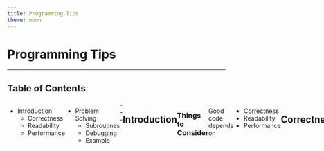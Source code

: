 ```yaml
---
title: Programming Tips
theme: moon
---
```

# Programming Tips
---
## Table of Contents
<style>
.container{
    display: flex;
}
.col{
    flex: 1;
}
</style>

<div class="container">

<div class="col">

* Introduction <!-- .element class="fragment" -->
  * Correctness <!-- .element class="fragment" -->
  * Readability <!-- .element class="fragment" -->
  * Performance <!-- .element class="fragment" -->
</div>

<div class="col">

* Problem Solving <!-- .element class="fragment" -->
  * Subroutines <!-- .element class="fragment" -->
  * Debugging <!-- .element class="fragment" -->
  * Example <!-- .element class="fragment" -->
</div>
---

## Introduction
### Things to Consider <!-- .element class="fragment" -->
Good code depends on <!-- .element class="fragment" -->
* Correctness <!-- .element class="fragment" -->
* Readability <!-- .element class="fragment" -->
* Performance <!-- .element class="fragment" -->
---
## Correctness
* Code needs to be correct <!-- .element class="fragment" -->
* If code is incorrect, then it doesn't matter <!-- .element class="fragment" -->
  * how performant it is <!-- .element class="fragment" -->
  * how readable it is <!-- .element class="fragment" -->
----

### For example 
```python
def bool_sat(formula):
    return True
```
<!-- .element class="fragment" -->
* $\mathcal{O}(1)$ solution to an NP-Complete problem <!-- .element class="fragment" -->
* but, obviously not a correct solution <!-- .element class="fragment" -->
----

## What does "correct" mean?
* Depends on context, e.g. consider software that <!-- .element class="fragment" -->
  * controls a commercial plane <!-- .element class="fragment" -->
    * must be provably (mathematically) correct <!-- .element class="fragment" -->
  * launches League of Legends <!-- .element class="fragment" -->
    * 80% test coverage is sufficient <!-- .element class="fragment" --> 
----
<style>
.container{
    display: flex;
}
.col{
    flex: 1;
}
</style>

### Testing
<div class="container">

<div class="col">

* You should always test your code <!-- .element class="fragment" -->
* This is the easiest way to catch bugs! <!-- .element class="fragment" -->
* For example <!-- .element class="fragment" -->

```python
def is_prime(n):
  if n in {0, 1}:
    return False
  else:
    sqrtn = int(n ** 0.5)
    for i in range(2, sqrtn):
      if n % i == 0:
        return False
    return True
```
<!-- .element class="fragment" -->
</div>

<div class="col">

* What is wrong with this code? <!-- .element class="fragment" -->
* May not be immediately obvious <!-- .element class="fragment" -->
  * So let's test it <!-- .element class="fragment" -->

```python
for i in range(2, 11):
  print(i, is_prime(i))
```
<!-- .element class="fragment" -->
</div>
----
<style>
.container{
    display: flex;
}
.col{
    flex: 1;
}
</style>

<div class="container">

<div class="col">

| $i$  | `is_prime(i)` | Correct? |
| ---- | ------------- | -------- |
| $2$  | `True`        | ✓        |
| $3$  | `True`        | ✓        |
| $4$  | `True`        | ✗        |
| $5$  | `True`        | ✓        |
| $6$  | `True`        | ✗        |
| $7$  | `True`        | ✓        |
| $8$  | `True`        | ✗        |
| $9$  | `True`        | ✗        |
| $10$ | `False`       | ✓        |
</div>


<div class="col", style="font-size:25px">

* Incorrect for composite values $4$, $6$, $8$, and $9$ <!-- .element class="fragment" -->
* For these values $\lfloor\sqrt{n}\rfloor = 2$ <!-- .element class="fragment" -->
* Off-by-one error — add 1 to the range: <!-- .element class="fragment" -->
  * `int(n ** 0.5) + 1`
</div>
</div>
----

## Edge Cases
* <!-- .element class="fragment" --> Be sure to test for <font color="red">edge cases</font> 
  * boundary or degenerate cases <!-- .element class="fragment" -->
    * <!-- .element class="fragment" --> sorting an <font color="red">empty list</font> 
    * <!-- .element class="fragment" --> binary search returning <font color="red">first</font> or <font color="red">last</font> index 
    * <!-- .element class="fragment" --> checking if 0 or 1 is <font color="red">prime</font>
    * <!-- .element class="fragment" --> traversing a graph with <font color="red">no edges</font>
* <!-- .element class="fragment" --> Depending on the context, you may also need to test for <font color=red>invalid inputs</font>
---
## Readability
* <!-- .element class="fragment" --> Usually the most important thing after correctness 
* <!-- .element class="fragment" --> Code will be <font color="red">read</font> far more often than it is <font color="red">written</font>
* <!-- .element class="fragment" --> <font color=red>Maintenance</font> of code is often the highest expense
----
## Syntax
* <!-- .element class="fragment" --> Follow a set of best-practices for your language. For example
  * <!-- .element class="fragment" --> In Python, there is PEP 8
  * <!-- .element class="fragment" --> IN C, there is the Linux Kernel Style
* <!-- .element class="fragment" --> The style chosen is less important than that you <font color=red>follow a consistent style</font>
----
## For Example
<div class="container">

<div class="col">

<fieldset style="border: 2px groove">
      <legend style="border: 2px groove;margin-left: 3em; padding:10px "><font color=white>ugly</font></legend>

```python[]
c=(a+b)**0.5
L=[1,2,7]
```

</div>


</fieldset>


<div class="col">

<fieldset style="border: 2px groove">
      <legend style="border: 2px groove;margin-left: 3em; padding:10px "><font color=white>readable</font></legend>

```python[]
c = (a + b) ** 0.5
L = [1, 2, 7]
```

</div>

</fieldset>

</div>

* <!-- .element class="fragment" --> The easiest way to be consistent is to use a formatter
  * <!-- .element class="fragment" --> A formatter automatically formats your code
    * <!-- .element class="fragment" --> Black, yapf, autopep, etc. for Python
    * <!-- .element class="fragment" --> clang-format for C/C++


Note: notice that, while the _semantics_ of both sets of code are the same, the code on the left is
more cluttered and difficult to read.
----
## Structure
* <!-- .element class="fragment" --> Syntactic readability (style) is not enough
* <!-- .element class="fragment" --> Code should be written for readability
* <!-- .element class="fragment" --> <font color=red>Modular</font> and <font color=red>structured</font> code is easier to
  * <!-- .element class="fragment" --> read
  * <!-- .element class="fragment" --> write
  * <!-- .element class="fragment" --> debug
----
## Example Problem
* Consider the following problem
<fieldset style="border: 2px groove; padding:10px">
      <legend style="border: 2px groove;margin-left: -3em; padding:10px "><font color=white>Problem</font></legend>
Find the largest product of two $3$-digit numbers that is a palindrome. 
</fieldset> <!-- .element class="fragment" -->

<!-- .element class="fragment" -->
<fieldset style="border: 2px groove; padding:10px">
      <legend style="border: 2px groove;margin-left: -3em; padding:10px "><font color=white>Brute Force Solution</font></legend>
Iterate through all $10^6$ pairs of products and check if they are palindromic while keeping track of max.
</fieldset>

<!-- .element class="fragment" -->
----
## Bad Structure

<div class="container">

<div class="col">

```python[|1|2|3-8|9-10|1]
for a, b in pairs:
  prod = a * b
  is_palindrome = True
  n = len(str(prod))
  for i in range(n):
    if s[i] != s[n - i - 1]:
      is_palindrome = False
      break
  if not is_palindrome:
    continue
  else:
    if prod > biggest:
      biggest = prod
```

</div>

<div class="col">

* <!-- .element class="fragment" --> Code is hard to follow
* <!-- .element class="fragment" --> Unnecessarily complex — <code>is_palindrome</code> is essentially a sentinel value
* <!-- .element class="fragment" --> code is <font color=red>imperative</font>, not <font color=red>declarative</font>

</div>

</div>
----

## Better Structure
<div class="container">

<div class="col">

```python
def is_palindrome(num):
  n = len(str(num))
  for i in range(n):
    if s[i] != s[n - i - 1]:
      return False
  return True

biggest = 0
for a, b in pairs:
  prod = a * b
  if is_palindrome(prod):
    biggest = max(biggest, prod)
```

</div>

<div class="col">

* <!-- .element class="fragment" --> Code is much easier to follow
* <!-- .element class="fragment" --> Function <code>is_palindrome</code> clearly conveys intent
* <!-- .element class="fragment" --> code is <font color=red>declarative</font>

</div>

</div>
----

## Good Structure

```python
def is_palindrome(num):
  n = len(str(num))
  for i in range(n):
    if s[i] != s[n - i - 1]:
      return False
  return True

def main():
  biggest = 0
  for a, b in product(range(100, 1000), repeat=2):
    prod = a * b
    if is_palindrome(prod):
      biggest = max(biggest, prod)
  print(biggest)
```

* <!-- .element class="fragment" --> Basically the same code
* <!-- .element class="fragment" --> <code>main</code> describes what the code is doing <font color=red>overall</font>

----

## Comments
* <!-- .element class="fragment" --> Code should be commented
* <!-- .element class="fragment" --> but not <font color=red>over commented</font>

<fieldset style="border: 2px groove">
      <legend style="border: 2px groove;margin-left: -4em; padding:10px "><font color=white>Bad Comment</font></legend>

```python[]
def i_sqrt(n):
  i = 0
  while i ** 2 < n:
    i += 1  # increment i
  return i
```

</fieldset>

<!-- .element class="fragment" --> 

* <!-- .element class="fragment" --> it is clear that <code>i += 1</code> increments <code>i</code>
* <!-- .element class="fragment" --> comment is superfluous and <font color=red>distracting</font>

----
## Good Comments
* <!-- .element class="fragment" --> As a rule of thumb
  * <!-- .element class="fragment" --> good <font color=red>code</font> describes <font color=red>what</font> and <font color=red>how</font>
  * <!-- .element class="fragment" --> good <font color=red>comments</font> describe <font color=red>why</font>
----
## Good Comment Example

<fieldset style="border: 1px groove">
      <legend style="border: 1px groove;margin-left: -4em; padding:3px "><font color=white>Good Comment</font></legend>

```python[|3]
def is_prime(n):
  ...
  # we need only check for odd factors up to sqrt(n)
  for i in range(3, int(n ** 0.5) + 1), 2):
    if n % i == 0:
      return False
  return True
```

</fieldset>

<!-- .element class="fragment" fragment-id=1--> 


* <!-- .element class="fragment" fragment-id=2--> this comment explains why the code is iterating through $3$, $5$, $\dots$, $\lfloor\sqrt{n}\rfloor$
* <!-- .element class="fragment" --> without this comment, the reader would have to determine for themself why it only checks odd numbers up to $\lfloor\sqrt{n}\rfloor$

----
## Good Code
* <!-- .element class="fragment" --> If your code is well-written, it will improve readability
* <!-- .element class="fragment" --> Not just in terms of structure, but things like variable and function names
----
## Good Code
* <!-- .element class="fragment" --> Well-written code often makes many comments <font color=red>unecessary</font>
* <!-- .element class="fragment" --> Often expressed as
> Good Code is its Own Best Documentation
<!-- .element class="fragment" -->
* <!-- .element class="fragment" --> Not an excuse to avoid comments

----
## Bad Naming
```python[|6|]
def qs(a):
  if len(a) <= 1:
    return a
  else:
    x, z, y = [], [], a[0]
    for p in a:
      if p < y:
        x.append(p)
      else:
        z.append(p)
    return qs(x) + qs(z)
```
<!-- .element class="fragment" -->
* <!-- .element class="fragment" --> These names convey almost <font color=red>nothing</font> about the meaning of the code

----
## Good Naming
```python[|6|]
def quicksort(array):
  if len(array) <= 1:
    return array
  else:
    left, right, pivot = [], [], array[0]
    for ele in array:
      if ele < pivot:
        left.append(ele)
      else:
        right.append(ele)
    return quicksort(left) + quicksort(right)
```
<!-- .element class="fragment" -->

* <!-- .element class="fragment" --> These names convey
  * <!-- .element class="fragment" --> function is quicksort
  * <!-- .element class="fragment" --> input is an array
  * <!-- .element class="fragment" --> left and right are partitions around pivot = array[0]
  * <!-- .element class="fragment" --> ele iterates through values of array

----
## Side by Side

<div class="container">


<div class="col">


```python
def qs(a):
  if len(a) <= 1:
    return a
  else:
    x, z, y = [], [], a[0]
    for p in a:
      if p < y:
        x.append(p)
      else:
        z.append(p)
    return qs(x) + qs(z)
```

</div>


<div class="col">


```python
def quicksort(array):
  if len(array) <= 1:
    return array
  else:
    left, right, pivot = [], [], array[0]
    for ele in array:
      if ele < pivot:
        left.append(ele)
      else:
        right.append(ele)
    return quicksort(left) + quicksort(right)
```

</div>

</div>

----
## Miscellaneous
* <!-- .element class="fragment" --> Impractical to create exhaustive list of best practices
  * <!-- .element class="fragment" --> and some practices are debateable
* <!-- .element class="fragment" --> Good idea to look at resources like
  * <!-- .element class="fragment" --> The Little Book of Python Anti-Patterns
  * <!-- .element class="fragment" --> The C++ Core Guidelines
* <!-- .element class="fragment" --> And to use a <font color=red>linter</font> — a static analysis tool to flag bugs, style errors, etc., like
  * <!-- .element class="fragment" --> flake8 for Python
  * <!-- .element class="fragment" --> clang-tidy for C++

---
## Performance
* <!-- .element class="fragment" --> Highly case-by-case
  * <!-- .element class="fragment" --> specific use case may allow for less performant code
    * <!-- .element class="fragment" --> e.g. a one-time scientific calculation
  * <!-- .element class="fragment" --> or may require more performant code
    * <!-- .element class="fragment" --> e.g. real-time financial analysis

----

## Performance
* <!-- .element class="fragment" --> Usually comes down to correct choice of algorithm and data structure
  * <!-- .element class="fragment" --> e.g. if checking existence of an element, an array gives $\mathcal{O}(n)$ but a hash table gives $\mathcal{O}(1)$
    * <!-- .element class="fragment" --> which might make the difference between $\mathcal{O}(n^2)$ and $\mathcal{O}(n)$ overall
* <!-- .element class="fragment" --> While it does depend on use case, it is <font color=red>usually</font> still best to focus on readability over performance
  * <!-- .element class="fragment" --> it is easier to make slow code fast than to make confusing code understandable

---
## Problem Solving

---

## Subroutines
* <!-- .element class="fragment" --> Break up your code into smaller functions
  * <!-- .element class="fragment" --> easier to code small, individual parts
  * <!-- .element class="fragment" --> easier to make changes and diagnose bugs
* <!-- .element class="fragment" --> Any task that is <font color=red>repeated</font> should go in a subroutine

----

## Debugging
* <!-- .element class="fragment" --> Use a debugger when encountering issues
  * <!-- .element class="fragment" --> will allow you to proceed through a program step-by-step
  * <!-- .element class="fragment" --> will help catch a variety of (but not all) bugs

----

## Example Problem

<fieldset style="border: 2px groove; padding:10px">
      <legend style="border: 2px groove;margin-left: -3em; padding:10px "><font color=white>Problem</font></legend>
Given an array of integers $\texttt{nums}$ and a positive integer $k$, find whether it is possible to divide $\texttt{nums}$ into sets of $k$ consecutive
numbers. 
</fieldset> <!-- .element class="fragment" -->

----

## Where to Start
* <!-- .element class="fragment" --> Look at examples
  1) <!-- .element class="fragment" --> $\texttt{nums} = [1, 2, 3, 3, 4, 4, 5, 6]$, $k = 4$
     * <!-- .element class="fragment" --> Solution: $[1, 2, 3, 4], [3, 4, 5, 6]$
  2) <!-- .element class="fragment" --> $\texttt{nums} = [3, 2, 1, 2, 3, 4, 3, 4, 5, 9, 10, 11]$, $k = 3$
     * <!-- .element class="fragment" --> Solution: $[1, 2, 3], [2, 3, 4], [3, 4, 5], [9, 10, 11]$

----

## Where to Start
* <!-- .element class="fragment" --> Hopefully notice a pattern:
  * <!-- .element class="fragment" --> if $x = \min(A)$, then $x, x + 1, \dots, x + k - 1$ form a subarray
  * <!-- .element class="fragment" --> naturally lends itself to a recursive solution
    * <!-- .element class="fragment" --> remove $x, x + 1, \dots, x + k - 1$, then repeat
    * <!-- .element class="fragment" --> if run out of elements before removing all $k$, then no solution 

----

## Writing a solution
* <!-- .element class="fragment" --> Two observations
  1) <!-- .element class="fragment" --> we are removing the $k$ smallest elements
  2) <!-- .element class="fragment" --> if we know some element $x$, we know the next element is $x + 1$
* <!-- .element class="fragment" --> 1. suggests the use of a heap
* <!-- .element class="fragment" --> 2. suggests the use of a dictionary (associative array)
* <!-- .element class="fragment" --> both solutions are valid

----

## Heap Solution
* <!-- .element class="fragment" --> Heap <code>pop</code> removes the smallest element
* <!-- .element class="fragment" --> Need to account for removing the $k$ smallest <font color=red>distinct</font> elements
* <!-- .element class="fragment" --> Thus, set up <code>(value, count)</code> pairs

----

## Heap Solution
* <!-- .element class="fragment" --> Then <code>pop</code>, say smallest value is $(x, c)$
  * <!-- .element class="fragment" --> effectively removing $c$ copies of $x$
  * <!-- .element class="fragment" --> then, remove $c$ copies of $x + 1, \dots, x + k - 1$, if possible
    * <!-- .element class="fragment" --> if not possible, return <code>False</code>
  * <!-- .element class="fragment" --> after popping, need to return remaining elements to heap
  * <!-- .element class="fragment" --> keep track of remaining elements in array

----

## Python Implementation

```python
popped = []  # store popped heap values
prev, min_count = heappop(heap)
for i in range(k - 1):
  if not heap:  # ran out of elements
    return False
  else:
      value, count = heappop(heap)
      if value != prev + 1:  # not consecutive
        return False
      else:
        count -= min_count
        prev = value
        if count > 0:
          popped.append((value, count))
for val in popped:
    heappush(heap, val)
```

----

## Dictionary Solution
* <!-- .element class="fragment" --> Dictionary holds the count for each element
* <!-- .element class="fragment" --> if $x$ is the minimum and $D[x] = \texttt{count}$
  * <!-- .element class="fragment" --> must have $D[x + i] \geq \texttt{count}$ for $i \in [1, 2, \dots, k - 1]$
  * <!-- .element class="fragment" --> i.e., must have $D[x + 1] \geq \texttt{count}$, $D[x + 2] \geq \texttt{count}$, and so on
  * <!-- .element class="fragment" --> else return <code>False</code>
* <!-- .element class="fragment" --> Decrease $D[x + i]$ by $\texttt{count}$
* <!-- .element class="fragment" --> Remove entry if it becomes 0

----

## Python Implementation

```python
while counts:  # dictionary to store counts
  x = min(counts)
  min_count = counts[x]
  del counts[x]  # remove smallest
  for i in range(1, k):
      if counts[x + i] < min_count:
        return False
      else:
        counts[x + i] -= min_count
        if counts[x + i] == 0:
          del counts[x + i]
```

---

# Thank you!